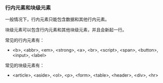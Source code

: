 ### 行内元素和块级元素

一般情况下，行内元素只能包含数据和其他行内元素。

块级元素可以包含行内元素和其他块级元素，并且会新起一行。

常见的行内元素有：
- \<b\>, \<abbr\>, \<em\>, \<strong\>, \<a\>, \<br\>, \<script\>, \<span\>, \<button\>, \<input\>, \<label\>
  
常见的块级元素有：
- \<article\>, \<aside\>, \<ol\>, \<p\>, \<form\>, \<table\>, \<header\>, \<div\>, \<hr\>
